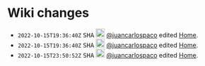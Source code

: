 # Wiki changes

- <code>2022-10-15T19:36:40Z</code>	<kbd title='c156b49a83b80a3f54680c7a27ce6142b399a938'>SHA</kbd>	<img src='https://avatars.githubusercontent.com/u/1189414?v=4' width=20 height=20 /> [@juancarlospaco](https://github.com/juancarlospaco 'juancarlospaco') edited [Home](https://github.com/juancarlospaco/cpython/wiki/Home 'Home').
- <code>2022-10-15T19:36:40Z</code>	<kbd title='734cb6b786bf91b46c214e5dd1b61a2444a122e7'>SHA</kbd>	<img src='https://avatars.githubusercontent.com/u/1189414?v=4' width=20 height=20 /> [@juancarlospaco](https://github.com/juancarlospaco 'juancarlospaco') edited [Home](https://github.com/juancarlospaco/cpython/wiki/Home 'Home').
- <code>2022-10-15T23:50:52Z</code>	<kbd title='6343ed9287709dd766d49ebcc893d543ad57a2c7'>SHA</kbd>	<img src='https://avatars.githubusercontent.com/u/1189414?v=4' width=20 height=20 /> [@juancarlospaco](https://github.com/juancarlospaco 'juancarlospaco') edited [Home](https://github.com/juancarlospaco/cpython/wiki/Home 'Home').
